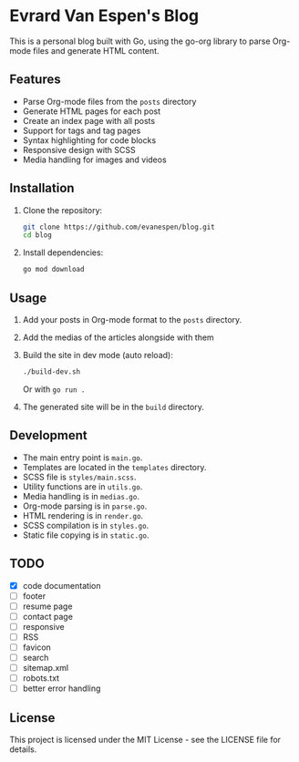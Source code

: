 # Evrard Van Espen's Blog

This is a personal blog built with Go, using the go-org library to parse Org-mode files and generate HTML content.

## Features

- Parse Org-mode files from the `posts` directory
- Generate HTML pages for each post
- Create an index page with all posts
- Support for tags and tag pages
- Syntax highlighting for code blocks
- Responsive design with SCSS
- Media handling for images and videos

## Installation

1. Clone the repository:
   ```sh
   git clone https://github.com/evanespen/blog.git
   cd blog
   ```

2. Install dependencies:
   ```sh
   go mod download
   ```

## Usage

1. Add your posts in Org-mode format to the `posts` directory.
2. Add the medias of the articles alongside with them
3. Build the site in dev mode (auto reload):
   ```sh
   ./build-dev.sh
   ```
   Or with `go run .`

4. The generated site will be in the `build` directory.

## Development

- The main entry point is `main.go`.
- Templates are located in the `templates` directory.
- SCSS file is `styles/main.scss`.
- Utility functions are in `utils.go`.
- Media handling is in `medias.go`.
- Org-mode parsing is in `parse.go`.
- HTML rendering is in `render.go`.
- SCSS compilation is in `styles.go`.
- Static file copying is in `static.go`.

## TODO
- [X] code documentation
- [ ] footer
- [ ] resume page
- [ ] contact page
- [ ] responsive
- [ ] RSS
- [ ] favicon
- [ ] search
- [ ] sitemap.xml
- [ ] robots.txt
- [ ] better error handling

## License

This project is licensed under the MIT License - see the LICENSE file for details.
